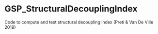 # GSP_StructuralDecouplingIndex
Code to compute and test structural decoupling index (Preti &amp; Van De Ville 2019)
